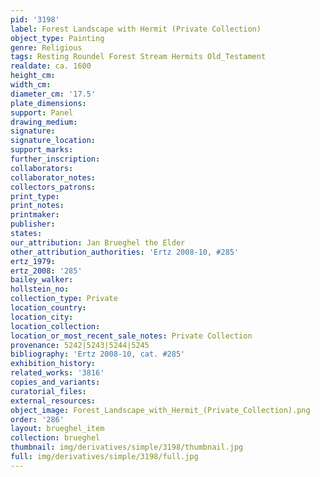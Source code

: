 ```yaml
---
pid: '3198'
label: Forest Landscape with Hermit (Private Collection)
object_type: Painting
genre: Religious
tags: Resting Roundel Forest Stream Hermits Old_Testament
realdate: ca. 1600
height_cm: 
width_cm: 
diameter_cm: '17.5'
plate_dimensions: 
support: Panel
drawing_medium: 
signature: 
signature_location: 
support_marks: 
further_inscription: 
collaborators: 
collaborator_notes: 
collectors_patrons: 
print_type: 
print_notes: 
printmaker: 
publisher: 
states: 
our_attribution: Jan Brueghel the Elder
other_attribution_authorities: 'Ertz 2008-10, #285'
ertz_1979: 
ertz_2008: '285'
bailey_walker: 
hollstein_no: 
collection_type: Private
location_country: 
location_city: 
location_collection: 
location_or_most_recent_sale_notes: Private Collection
provenance: 5242|5243|5244|5245
bibliography: 'Ertz 2008-10, cat. #285'
exhibition_history: 
related_works: '3816'
copies_and_variants: 
curatorial_files: 
external_resources: 
object_image: Forest_Landscape_with_Hermit_(Private_Collection).png
order: '286'
layout: brueghel_item
collection: brueghel
thumbnail: img/derivatives/simple/3198/thumbnail.jpg
full: img/derivatives/simple/3198/full.jpg
---
```

